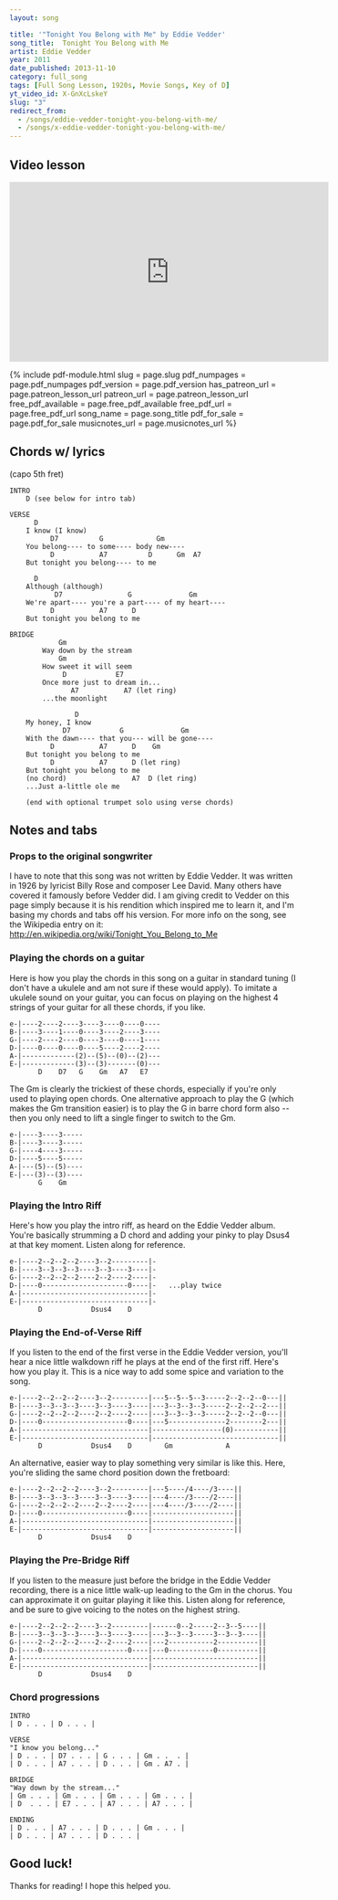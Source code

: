 ```yaml
---
layout: song

title: '"Tonight You Belong with Me" by Eddie Vedder'
song_title:  Tonight You Belong with Me
artist: Eddie Vedder
year: 2011
date_published: 2013-11-10
category: full_song
tags: [Full Song Lesson, 1920s, Movie Songs, Key of D]
yt_video_id: X-GnXcLskeY
slug: "3"
redirect_from:
  - /songs/eddie-vedder-tonight-you-belong-with-me/
  - /songs/x-eddie-vedder-tonight-you-belong-with-me/
---
```


## Video lesson

<iframe width="560" height="315" src="https://www.youtube.com/embed/X-GnXcLskeY?showinfo=0" frameborder="0" allowfullscreen></iframe>



{% include pdf-module.html slug = page.slug pdf_numpages = page.pdf_numpages pdf_version = page.pdf_version has_patreon_url = page.patreon_lesson_url patreon_url = page.patreon_lesson_url free_pdf_available = page.free_pdf_available free_pdf_url = page.free_pdf_url song_name = page.song_title pdf_for_sale = page.pdf_for_sale musicnotes_url = page.musicnotes_url %}

## Chords w/ lyrics

(capo 5th fret)

    INTRO
        D (see below for intro tab)

    VERSE
          D
        I know (I know)
              D7          G             Gm
        You belong---- to some---- body new----
              D           A7          D      Gm  A7
        But tonight you belong---- to me

          D
        Although (although)
               D7                G              Gm
        We're apart---- you're a part---- of my heart----
              D           A7      D  
        But tonight you belong to me

    BRIDGE
                Gm
            Way down by the stream
                Gm
            How sweet it will seem
                 D            E7
            Once more just to dream in...
                   A7           A7 (let ring)
            ...the moonlight

                    D
        My honey, I know
                 D7            G              Gm
        With the dawn---- that you--- will be gone----
              D           A7      D    Gm
        But tonight you belong to me
              D           A7      D (let ring)
        But tonight you belong to me
        (no chord)                A7  D (let ring)
        ...Just a-little ole me

        (end with optional trumpet solo using verse chords)

## Notes and tabs

### Props to the original songwriter
I have to note that this song was not written by Eddie Vedder. It was written in 1926 by lyricist Billy Rose and composer Lee David. Many others have covered it famously before Vedder did. I am giving credit to Vedder on this page simply because it is his rendition which inspired me to learn it, and I'm basing my chords and tabs off his version. For more info on the song, see the Wikipedia entry on it: http://en.wikipedia.org/wiki/Tonight_You_Belong_to_Me

### Playing the chords on a guitar
Here is how you play the chords in this song on a guitar in standard tuning (I don't have a ukulele and am not sure if these would apply). To imitate a ukulele sound on your guitar, you can focus on playing on the highest 4 strings of your guitar for all these chords, if you like.

    e-|----2----2----3----3----0----0----
    B-|----3----1----0----3----2----3----
    G-|----2----2----0----3----0----1----
    D-|----0----0----0----5----2----2----
    A-|-------------(2)--(5)--(0)--(2)---
    E-|-------------(3)--(3)-------(0)---
           D    D7   G    Gm   A7   E7

The Gm is clearly the trickiest of these chords, especially if you're only used to playing open chords. One alternative approach to play the G (which makes the Gm transition easier) is to play the G in barre chord form also -- then you only need to lift a single finger to switch to the Gm.

    e-|----3----3-----
    B-|----3----3-----
    G-|----4----3-----
    D-|----5----5-----
    A-|---(5)--(5)----
    E-|---(3)--(3)----
           G    Gm

### Playing the Intro Riff
Here's how you play the intro riff, as heard on the Eddie Vedder album. You're basically strumming a D chord and adding your pinky to play Dsus4 at that key moment. Listen along for reference.

    e-|----2--2--2--2----3--2---------|-
    B-|----3--3--3--3----3--3----3----|-
    G-|----2--2--2--2----2--2----2----|-
    D-|----0---------------------0----|-   ...play twice
    A-|-------------------------------|-
    E-|-------------------------------|-
           D            Dsus4    D

### Playing the End-of-Verse Riff
If you listen to the end of the first verse in the Eddie Vedder version, you'll hear a nice little walkdown riff he plays at the end of the first riff. Here's how you play it. This is a nice way to add some spice and variation to the song.

    e-|----2--2--2--2----3--2---------|---5--5--5--3-----2--2--2--0---||
    B-|----3--3--3--3----3--3----3----|---3--3--3--3-----2--2--2--2---||
    G-|----2--2--2--2----2--2----2----|---3--3--3--3-----2--2--2--0---||
    D-|----0---------------------0----|---5--------------2--------2---||
    A-|-------------------------------|-----------------(0)-----------||
    E-|-------------------------------|-------------------------------||
           D            Dsus4    D        Gm             A

An alternative, easier way to play something very similar is like this. Here, you're sliding the same chord position down the fretboard:

    e-|----2--2--2--2----3--2---------|---5----/4----/3----||
    B-|----3--3--3--3----3--3----3----|---4----/3----/2----||
    G-|----2--2--2--2----2--2----2----|---4----/3----/2----||
    D-|----0---------------------0----|--------------------||
    A-|-------------------------------|--------------------||
    E-|-------------------------------|--------------------||
           D            Dsus4    D

### Playing the Pre-Bridge Riff
If you listen to the measure just before the bridge in the Eddie Vedder recording, there is a nice little walk-up leading to the Gm in the chorus. You can approximate it on guitar playing it like this. Listen along for reference, and be sure to give voicing to the notes on the highest string.

    e-|----2--2--2--2----3--2---------|------0--2-----2--3--5----||
    B-|----3--3--3--3----3--3----3----|---3--3--3-----3--3--3----||
    G-|----2--2--2--2----2--2----2----|---2-----------2----------||
    D-|----0---------------------0----|---0-----------0----------||
    A-|-------------------------------|--------------------------||
    E-|-------------------------------|--------------------------||
           D            Dsus4    D

### Chord progressions

    INTRO
    | D . . . | D . . . |

    VERSE
    "I know you belong..."
    | D . . . | D7 . . . | G . . . | Gm . .  . |
    | D . . . | A7 . . . | D . . . | Gm . A7 . |

    BRIDGE
    "Way down by the stream..."
    | Gm . . . | Gm . . . | Gm . . . | Gm . . . |
    | D  . . . | E7 . . . | A7 . . . | A7 . . . |

    ENDING
    | D . . . | A7 . . . | D . . . | Gm . . . |
    | D . . . | A7 . . . | D . . . |

## Good luck!

Thanks for reading! I hope this helped you.
